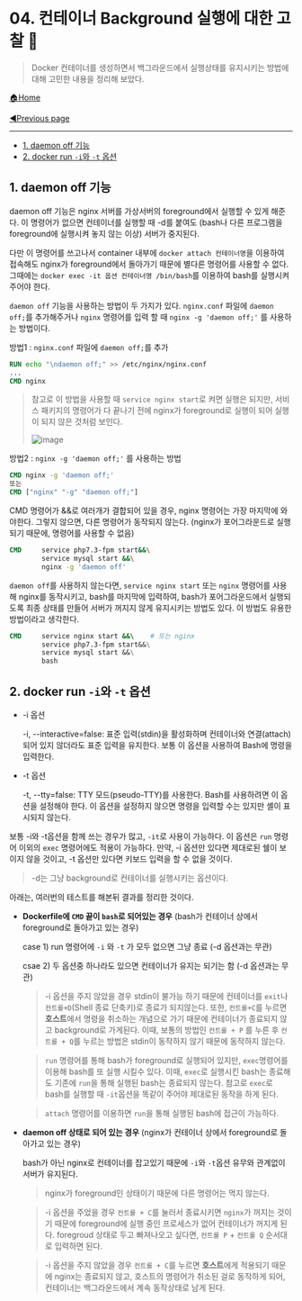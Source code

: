# 04. 컨테이너 Background 실행에 대한 고찰 🐳

>Docker 컨테이너를 생성하면서 백그라운드에서 실행상태를 유지시키는 방법에 대해 고민한 내용을 정리해 보았다.

[🏠Home](https://github.com/batboy118/Study_Note)

[◀Previous page ](./README.md)

---

<!-- TOC -->

- [1. daemon off 기능](#1-daemon-off-기능)
- [2. docker run `-i`와 `-t` 옵션](#2-docker-run--i와--t-옵션)

<!-- /TOC -->

## 1. daemon off 기능

daemon off 기능은 nginx 서버를 가상서버의 foreground에서 실행할 수 있게 해준다. 이 명령어가 없으면 컨테이너를 실행할 때 -d를 붙여도 (bash나 다른 프로그램을 foreground에 실행시켜 놓지 않는 이상) 서버가 중지된다.

다만 이 명령어를 쓰고나서 container 내부에 `docker attach 컨테이너명`을 이용하여 접속해도 nginx가 foreground에서 돌아가기 때문에 별다른 명령어를 사용할 수 없다. 그때에는 `docker exec -it 옵션 컨테이너명 /bin/bash`를 이용하여  bash를 실행시켜 주어야 한다.

`daemon off` 기능을 사용하는 방법이 두 가지가 있다. `nginx.conf` 파일에 `daemon off;`를 추가해주거나 `nginx` 명령어를 입력 할 때 `nginx -g 'daemon off;'` 를 사용하는 방법이다.

방법1 :  `nginx.conf` 파일에 `daemon off;`를 추가

``` dockerfile
RUN echo "\ndaemon off;" >> /etc/nginx/nginx.conf
...
CMD nginx
```

> 참고로 이 방법을 사용할 때 `service nginx start`로 켜면 실행은 되지만, 서비스 패키지의 명령어가 다 끝나기 전에 nginx가 foreground로 실행이 되어 실행이 되지 않은 것처럼 보인다.
>
> ![image](https://user-images.githubusercontent.com/53181778/76615184-6e757280-6519-11ea-83c4-a1c4b5bb408b.png)

방법2 :   `nginx -g 'daemon off;'` 를 사용하는 방법

```dockerfile
CMD nginx -g 'daemon off;'
또는
CMD ["nginx" "-g" "daemon off;"]
```

CMD 명령어가 &&로 여러개가 결합되어 있을 경우, nginx 명령어는 가장 마지막에 와야한다. 그렇지 않으면, 다른 명령어가 동작되지 않는다. (nginx가 포어그라운드로 실행되기 때문에, 명령어를 사용할 수 없음)

```dockerfile
CMD     service php7.3-fpm start&&\
        service mysql start &&\
        nginx -g 'daemon off'
```

`daemon off`를 사용하지 않는다면, `service nginx start` 또는  `nginx`  명령어를 사용해 nginx를 동작시키고, bash를 마지막에 입력하여, bash가 포어그라운드에서 실행되도록 최종 상태를 만들어 서버가 꺼지지 않게 유지시키는 방법도 있다. 이 방법도 유용한 방법이라고 생각한다.

```dockerfile
CMD     service nginx start &&\    # 또는 nginx
		service php7.3-fpm start&&\
        service mysql start &&\
        bash
```

## 2. docker run `-i`와 `-t` 옵션

- -i 옵션

  -i, --interactive=false: 표준 입력(stdin)을 활성화하며 컨테이너와 연결(attach)되어 있지 않더라도 표준 입력을 유지한다. 보통 이 옵션을 사용하여 Bash에 명령을 입력한다.

- -t 옵션

  -t, --tty=false: TTY 모드(pseudo-TTY)를 사용한다. Bash를 사용하려면 이 옵션을 설정해야 한다. 이 옵션을 설정하지 않으면 명령을 입력할 수는 있지만 셸이 표시되지 않는다.

보통 -i와 -t옵션을 함께 쓰는 경우가 많고, `-it`로 사용이 가능하다. 이 옵션은 `run` 명령어 이외의 `exec` 명령어에도 적용이 가능하다. 만약, -i 옵션만 있다면 제대로된 쉘이 보이지 않을 것이고, -t 옵션만 있다면 키보드 입력을 할 수 없을 것이다.

> -d는 그냥 background로 컨테이너를 실행시키는 옵션이다.

아래는, 여러번의 테스트를 해본뒤 결과를 정리한 것이다.

- **Dockerfile에 `CMD` 끝이 `bash`로 되어있는 경우** (bash가 컨테이너 상에서 foreground로 돌아가고 있는 경우)

  case 1) run 명령어에 `-i`  와 `-t` 가 모두 없으면 그냥 종료 (-d 옵션과는 무관)

  csae 2) 두 옵션중 하나라도 있으면 컨테이너가 유지는 되기는 함 (-d 옵션과는 무관)

  >-i 옵션을 주지 않았을 경우 stdin이 불가능 하기 때문에 컨테이너를 `exit`나 `컨트롤+D`(Shell 종료 단축키)로 종료가 되지않는다. 또한, `컨트롤+C`를 누르면 **호스트**에서 명령을 취소하는 개념으로 가기 때문에 컨테이너가 종료되지 않고 background로 가게된다. 이때, 보통의 방법인 `컨트롤 + P` 를 누른 후 `컨트롤 + Q`를 누르는 방법은 stdin이 동작하지 않기 때문에 동작하지 않는다.

  >`run` 명령어를 통해 bash가 foreground로 실행되어 있지만, `exec`명령어를 이용해 bash를 또 실행 시킬수 있다. 이때, `exec`로 실행시킨 bash는 종료해도 기존에 `run`을 통해 실행된 bash는 종료되지 않는다. 참고로 `exec`로 bash를 실행할 때 `-it`옵션을 똑같이 주어야 제대로된 동작을 하게 된다.

  > `attach` 명령어를 이용하면 `run`을 통해 실행된 bash에 접근이 가능하다.

- **daemon off 상태로 되어 있는 경우** (nginx가 컨테이너 상에서 foreground로 돌아가고 있는 경우)

  bash가 아닌 nginx로 컨테이너를 잡고있기 때문에 `-i`와 `-t`옵션 유무와 관계없이 서버가 유지된다.

   >nginx가 foreground인 상태이기 때문에 다른 명령어는 먹지 않는다.

   >-i 옵션을 주었을 경우 `컨트롤 + C`를 눌러서 종료시키면 `nginx`가 꺼지는 것이기 때문에 foreground에 실행 중인 프로세스가 없어 컨테이너가 꺼지게 된다. foregroud 상태로 두고 빠져나오고 싶다면, `컨트롤 P` + `컨트롤 Q` 순서대로 입력하면 된다.

  > -i 옵션을 주지 않았을 경우 `컨트롤 + C`를 누르면 **호스트**에게 적용되기 때문에 nginx는 종료되지 않고, 호스트의 명령어가 취소된 걸로 동작하게 되어, 컨테이너는 백그라운드에서 계속 동작상태로 남게 된다.
